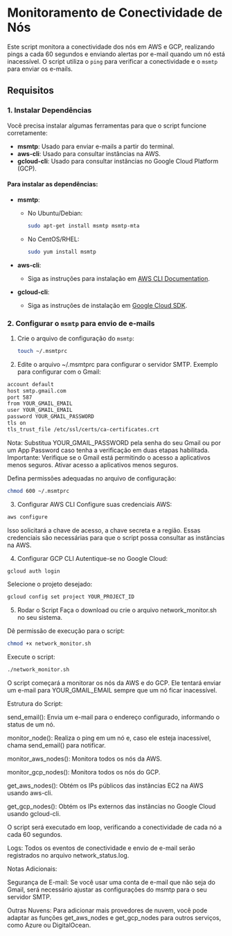 # Monitoramento de Conectividade de Nós

Este script monitora a conectividade dos nós em AWS e GCP, realizando pings a cada 60 segundos e enviando alertas por e-mail quando um nó está inacessível. O script utiliza o `ping` para verificar a conectividade e o `msmtp` para enviar os e-mails.

## Requisitos

### 1. **Instalar Dependências**

Você precisa instalar algumas ferramentas para que o script funcione corretamente:

- **msmtp**: Usado para enviar e-mails a partir do terminal.
- **aws-cli**: Usado para consultar instâncias na AWS.
- **gcloud-cli**: Usado para consultar instâncias no Google Cloud Platform (GCP).

#### Para instalar as dependências:

- **msmtp**:
  - No Ubuntu/Debian: 
    ```bash
    sudo apt-get install msmtp msmtp-mta
    ```
  - No CentOS/RHEL:
    ```bash
    sudo yum install msmtp
    ```

- **aws-cli**:
  - Siga as instruções para instalação em [AWS CLI Documentation](https://docs.aws.amazon.com/cli/latest/userguide/install-cliv2.html).

- **gcloud-cli**:
  - Siga as instruções de instalação em [Google Cloud SDK](https://cloud.google.com/sdk/docs/install).

### 2. **Configurar o `msmtp` para envio de e-mails**

1. Crie o arquivo de configuração do `msmtp`:
   ```bash
   touch ~/.msmtprc


2. Edite o arquivo ~/.msmtprc para configurar o servidor SMTP. Exemplo para configurar com o Gmail:

 ```bash
account default
host smtp.gmail.com
port 587
from YOUR_GMAIL_EMAIL
user YOUR_GMAIL_EMAIL
password YOUR_GMAIL_PASSWORD
tls on
tls_trust_file /etc/ssl/certs/ca-certificates.crt
 ```
Nota: Substitua YOUR_GMAIL_PASSWORD pela senha do seu Gmail ou por um App Password caso tenha a verificação em duas etapas habilitada.
Importante: Verifique se o Gmail está permitindo o acesso a aplicativos menos seguros. Ativar acesso a aplicativos menos seguros.

Defina permissões adequadas no arquivo de configuração:

 ```bash
chmod 600 ~/.msmtprc
 ```
3. Configurar AWS CLI
Configure suas credenciais AWS:

 ```bash
aws configure
 ```
Isso solicitará a chave de acesso, a chave secreta e a região. Essas credenciais são necessárias para que o script possa consultar as instâncias na AWS.

4. Configurar GCP CLI
Autentique-se no Google Cloud:

 ```bash
gcloud auth login
 ```
Selecione o projeto desejado:

 ```bash
gcloud config set project YOUR_PROJECT_ID
 ```
5. Rodar o Script
Faça o download ou crie o arquivo network_monitor.sh no seu sistema.

Dê permissão de execução para o script:

 ```bash
chmod +x network_monitor.sh
 ```
Execute o script:

 ```bash
./network_monitor.sh
 ```
O script começará a monitorar os nós da AWS e do GCP. Ele tentará enviar um e-mail para YOUR_GMAIL_EMAIL sempre que um nó ficar inacessível.

Estrutura do Script:

send_email(): Envia um e-mail para o endereço configurado, informando o status de um nó.

monitor_node(): Realiza o ping em um nó e, caso ele esteja inacessível, chama send_email() para notificar.

monitor_aws_nodes(): Monitora todos os nós da AWS.

monitor_gcp_nodes(): Monitora todos os nós do GCP.

get_aws_nodes(): Obtém os IPs públicos das instâncias EC2 na AWS usando aws-cli.

get_gcp_nodes(): Obtém os IPs externos das instâncias no Google Cloud usando gcloud-cli.

O script será executado em loop, verificando a conectividade de cada nó a cada 60 segundos.

Logs:
Todos os eventos de conectividade e envio de e-mail serão registrados no arquivo network_status.log.

Notas Adicionais:

Segurança de E-mail: Se você usar uma conta de e-mail que não seja do Gmail, será necessário ajustar as configurações do msmtp para o seu servidor SMTP.

Outras Nuvens: Para adicionar mais provedores de nuvem, você pode adaptar as funções get_aws_nodes e get_gcp_nodes para outros serviços, como Azure ou DigitalOcean.
